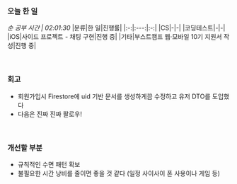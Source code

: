 ### 오늘 한 일
_순 공부 시간 | 02:01:30_
|분류|한 일|진행률|
|:-:|:---:|:-:|
|CS|-|-|
|코딩테스트|-|-|
|iOS|사이드 프로젝트 - 채팅 구현|진행 중|
|기타|부스트캠프 웹·모바일 10기 지원서 작성|진행 중|

<br>

### 회고
- 회원가입시 Firestore에 uid 기반 문서를 생성하게끔 수정하고 유저 DTO를 도입했다
- 다음은 진짜 진짜 팔로우!

<br>

### 개선할 부분
- 규칙적인 수면 패턴 확보
- 불필요한 시간 낭비를 줄이면 좋을 것 같다 (일정 사이사이 폰 사용이나 게임 등)
